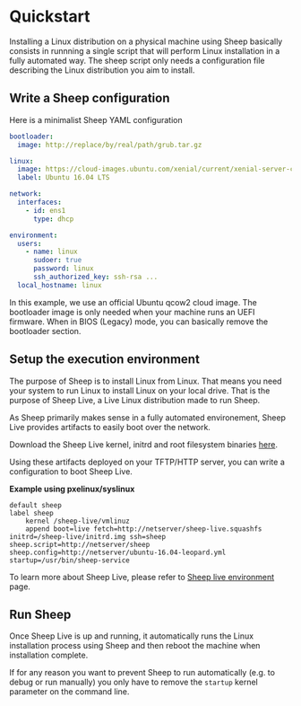 # Quickstart

Installing a Linux distribution on a physical machine using Sheep basically consists in runnning a single script
that will perform Linux installation in a fully automated way. The sheep script only needs a configuration file describing the Linux distribution you aim to install.

## Write a Sheep configuration

Here is a minimalist Sheep YAML configuration

```yaml
bootloader:
  image: http://replace/by/real/path/grub.tar.gz

linux:
  image: https://cloud-images.ubuntu.com/xenial/current/xenial-server-cloudimg-amd64-disk1.img
  label: Ubuntu 16.04 LTS

network:
  interfaces:
    - id: ens1
      type: dhcp

environment:
  users:
    - name: linux
      sudoer: true
      password: linux
      ssh_authorized_key: ssh-rsa ...
  local_hostname: linux
```

In this example, we use an official Ubuntu qcow2 cloud image. The bootloader image is only needed when your machine runs an UEFI firmware. When in BIOS (Legacy) mode, you can basically remove the bootloader section.

## Setup the execution environment

The purpose of Sheep is to install Linux from Linux. That means you need your system to run Linux to install Linux on your local drive. That is the purpose of Sheep Live, a Live Linux distribution made to run Sheep.

As Sheep primarily makes sense in a fully automated environement, Sheep Live provides artifacts to easily boot over the network.

Download the Sheep Live kernel, initrd and root filesystem binaries [here](https://dev.splitted-desktop.com/sesame/sheep-live/-/jobs/9389/artifacts/browse/build/).

Using these artifacts deployed on your TFTP/HTTP server, you can write a configuration to boot Sheep Live.

**Example using pxelinux/syslinux**

```text
default sheep
label sheep
    kernel /sheep-live/vmlinuz
    append boot=live fetch=http://netserver/sheep-live.squashfs initrd=/sheep-live/initrd.img ssh=sheep sheep.script=http://netserver/sheep sheep.config=http://netserver/ubuntu-16.04-leopard.yml startup=/usr/bin/sheep-service
```

To learn more about Sheep Live, please refer to [Sheep live environment](http://PAGE_DOES_NOT_YET_EXIST_IN_THIS_BRANCH) page.

## Run Sheep

Once Sheep Live is up and running, it automatically runs the Linux installation process using Sheep and then reboot the machine when installation complete.

If for any reason you want to prevent Sheep to run automatically (e.g. to debug or run manually) you only have to remove the `startup` kernel parameter on the command line.
